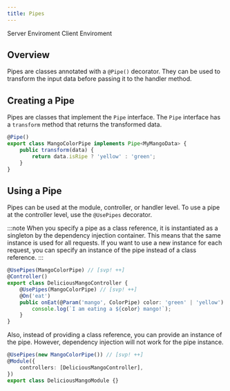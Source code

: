```yaml
---
title: Pipes
---
```


<script lang="ts">
    import Badge from '$lib/Badge.svelte';
</script>

<Badge color='blue'>Server Enviroment</Badge>
<Badge color='green'>Client Enviroment</Badge>

## Overview

Pipes are classes annotated with a `@Pipe()` decorator. They can be used to transform the input data before passing it to the handler method.

## Creating a Pipe

Pipes are classes that implement the `Pipe` interface. The `Pipe` interface has a `transform` method that returns the transformed data.

```typescript
@Pipe()
export class MangoColorPipe implements Pipe<MyMangoData> {
    public transform(data) {
        return data.isRipe ? 'yellow' : 'green';
    }
}
```

## Using a Pipe

Pipes can be used at the module, controller, or handler level. To use a pipe at the controller level, use the `@UsePipes` decorator.

:::note
When you specify a pipe as a class reference, it is instantiated as a singleton by the dependency injection container. This means that the same instance is used for all requests. If you want to use a new instance for each request, you can specify an instance of the pipe instead of a class reference.
:::

```typescript
@UsePipes(MangoColorPipe) // [svp! ++]
@Controller()
export class DeliciousMangoController {
    @UsePipes(MangoColorPipe) // [svp! ++]
    @On('eat')
    public onEat(@Param('mango', ColorPipe) color: 'green' | 'yellow') {
        console.log(`I am eating a ${color} mango!`);
    }
}
```

Also, instead of providing a class reference, you can provide an instance of the pipe. However, dependency injection will not work for the pipe instance.

```typescript
@UsePipes(new MangoColorPipe()) // [svp! ++]
@Module({
    controllers: [DeliciousMangoController],
})
export class DeliciousMangoModule {}
```
